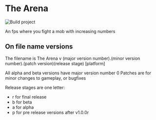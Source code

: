 # The Arena
![Build project](https://github.com/iwillreku3206/the-arena/workflows/Build%20project/badge.svg)

An fps where you fight a mob with increasing numbers

## On file name versions

The filename is The Arena v (major version number).(minor version number).(patch version)(release stage) \[platform\]
  
All alpha and beta versions have major version number 0
Patches are for minor changes to gameplay, or bugfixes

Release stages are one letter:
- r for final release
- b for beta
- a for alpha
- p for pre release versions after v1.0.0r
